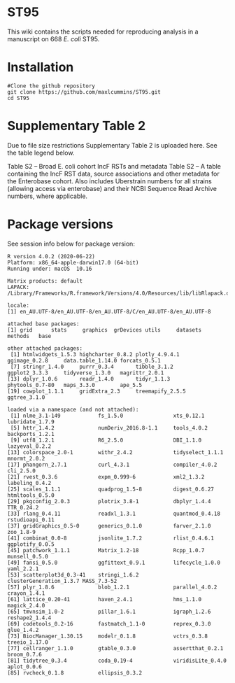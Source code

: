 # ST95

This wiki contains the scripts needed for reproducing analysis in a manuscript on 668 *E. coli* ST95.

# Installation

```
#Clone the github repository
git clone https://github.com/maxlcummins/ST95.git
cd ST95
```

# Supplementary Table 2

Due to file size restrictions Supplementary Table 2 is uploaded here. See the table legend below.

Table S2 – Broad E. coli cohort IncF RSTs and metadata Table S2 – A table containing the IncF RST data, source associations and other metadata for the Enterobase cohort. Also includes Uberstrain numbers for all strains (allowing access via enterobase) and their NCBI Sequence Read Archive numbers, where applicable.


# Package versions

See session info below for package version:

```
R version 4.0.2 (2020-06-22)
Platform: x86_64-apple-darwin17.0 (64-bit)
Running under: macOS  10.16

Matrix products: default
LAPACK: /Library/Frameworks/R.framework/Versions/4.0/Resources/lib/libRlapack.dylib

locale:
[1] en_AU.UTF-8/en_AU.UTF-8/en_AU.UTF-8/C/en_AU.UTF-8/en_AU.UTF-8

attached base packages:
[1] grid      stats     graphics  grDevices utils     datasets  methods   base     

other attached packages:
 [1] htmlwidgets_1.5.3 highcharter_0.8.2 plotly_4.9.4.1    ggimage_0.2.8     data.table_1.14.0 forcats_0.5.1    
 [7] stringr_1.4.0     purrr_0.3.4       tibble_3.1.2      ggplot2_3.3.3     tidyverse_1.3.0   magrittr_2.0.1   
[13] dplyr_1.0.6       readr_1.4.0       tidyr_1.1.3       phytools_0.7-80   maps_3.3.0        ape_5.5          
[19] cowplot_1.1.1     gridExtra_2.3     treemapify_2.5.5  ggtree_3.1.0     

loaded via a namespace (and not attached):
 [1] nlme_3.1-149            fs_1.5.0                xts_0.12.1              lubridate_1.7.9        
 [5] httr_1.4.2              numDeriv_2016.8-1.1     tools_4.0.2             backports_1.2.1        
 [9] utf8_1.2.1              R6_2.5.0                DBI_1.1.0               lazyeval_0.2.2         
[13] colorspace_2.0-1        withr_2.4.2             tidyselect_1.1.1        mnormt_2.0.2           
[17] phangorn_2.7.1          curl_4.3.1              compiler_4.0.2          cli_2.5.0              
[21] rvest_0.3.6             expm_0.999-6            xml2_1.3.2              labeling_0.4.2         
[25] scales_1.1.1            quadprog_1.5-8          digest_0.6.27           htmltools_0.5.0        
[29] pkgconfig_2.0.3         plotrix_3.8-1           dbplyr_1.4.4            TTR_0.24.2             
[33] rlang_0.4.11            readxl_1.3.1            quantmod_0.4.18         rstudioapi_0.11        
[37] gridGraphics_0.5-0      generics_0.1.0          farver_2.1.0            zoo_1.8-9              
[41] combinat_0.0-8          jsonlite_1.7.2          rlist_0.4.6.1           ggplotify_0.0.5        
[45] patchwork_1.1.1         Matrix_1.2-18           Rcpp_1.0.7              munsell_0.5.0          
[49] fansi_0.5.0             ggfittext_0.9.1         lifecycle_1.0.0         yaml_2.2.1             
[53] scatterplot3d_0.3-41    stringi_1.6.2           clusterGeneration_1.3.7 MASS_7.3-52            
[57] plyr_1.8.6              blob_1.2.1              parallel_4.0.2          crayon_1.4.1           
[61] lattice_0.20-41         haven_2.4.1             hms_1.1.0               magick_2.4.0           
[65] tmvnsim_1.0-2           pillar_1.6.1            igraph_1.2.6            reshape2_1.4.4         
[69] codetools_0.2-16        fastmatch_1.1-0         reprex_0.3.0            glue_1.4.2             
[73] BiocManager_1.30.15     modelr_0.1.8            vctrs_0.3.8             treeio_1.17.0          
[77] cellranger_1.1.0        gtable_0.3.0            assertthat_0.2.1        broom_0.7.6            
[81] tidytree_0.3.4          coda_0.19-4             viridisLite_0.4.0       aplot_0.0.6            
[85] rvcheck_0.1.8           ellipsis_0.3.2   
```
